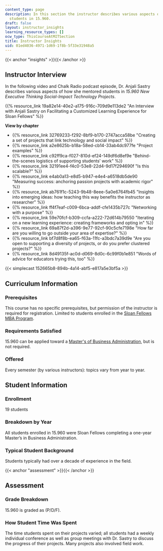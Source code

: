 ```yaml
---
content_type: page
description: In this section the instructor describes various aspects of how she mentored
  students in 15.960.
draft: false
layout: instructor_insights
learning_resource_types: []
ocw_type: ThisCourseAtMITSection
title: Instructor Insights
uid: 01ed4036-4971-1d69-1f8b-5f33e31948a5
---
```

{{< anchor "insights" >}}{{< /anchor >}}

## Instructor Interview

In the following video and Chalk Radio podcast episode, Dr. Anjali Sastry describes various aspects of how she mentored students in *15.960 New Executive Thinking Social-Impact Technology Projects*.

{{% resource_link 19a82e14-40e2-a175-916c-709d9e113de2 "An Interview with Anjali Sastry on Facilitating a Customized Learning Experience for Sloan Fellows" %}}

**View by chapter**

- {{% resource_link 32769233-f292-8bf9-b170-2747acca58be "Creating a set of projects that link technology and social impact" %}}
- {{% resource_link a2e8625b-b18a-58ed-cb14-33ab4dc977fe "Project examples" %}}
- {{% resource_link c92ff9ca-f027-810d-ef24-149df6d8ef9e "Behind-the-scenes logistics of supporting students’ work" %}}
- {{% resource_link 32191ee4-f4c0-53e8-22d4-9d17f294690f "Is this scalable?" %}}
- {{% resource_link e4ab0a13-e8d5-b947-e4e4-a6518db5de90 "Measuring success: anchoring passion projects with academic rigor" %}}
- {{% resource_link ab761f1c-5243-9b48-8eee-5a0e6764fb45 "Insights into emerging ideas: how teaching this way benefits the instructor as researcher" %}}
- {{% resource_link ff4f7eaf-c009-6bca-addf-cfe1435b727c "Networking with a purpose" %}}
- {{% resource_link 59e70fcf-b309-ccfa-a222-72d614b79550 "Iterating on a new learning experience: creating frameworks and opting in" %}}
- {{% resource_link 69a87f2d-a396-9e77-92cf-90c5cfe7198e "How far are you willing to go outside your area of expertise?" %}}
- {{% resource_link bf7d8f8b-ea65-f63a-11fc-a3bdc7a39d9e "Are you open to supporting a diversity of projects, or do you prefer clustered projects?" %}}
- {{% resource_link 8d49135f-ac0d-d069-8d0c-6c99f0b1e851 "Words of advice for educators trying this, too" %}}

{{< simplecast 152665b8-894b-4a14-abf5-e817a5e3bf5a >}}

## Curriculum Information

### Prerequisites

This course has no specific prerequisites, but permission of the instructor is required for registration. Limited to students enrolled in the [Sloan Fellows MBA Program](http://mitsloan.mit.edu/fellows/).

### Requirements Satisfied

15.960 can be applied toward a [Master's of Business Administration](http://mitsloan.mit.edu/fellows/academic-experience/program-at-a-glance/), but is not required.

### Offered

Every semester (by various instructors): topics vary from year to year.

## Student Information

### Enrollment

19 students

### Breakdown by Year

All students enrolled in 15.960 were Sloan Fellows completing a one-year Master’s in Business Administration.

### Typical Student Background

Students typically had over a decade of experience in the field.

{{< anchor "assessment" >}}{{< /anchor >}}

## Assessment

### Grade Breakdown

15.960 is graded as (P/D/F).

### How Student Time Was Spent

The time students spent on their projects varied; all students had a weekly individual conference as well as group meetings with Dr. Sastry to discuss the progress of their projects. Many projects also involved field work.
